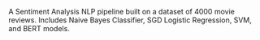 A Sentiment Analysis NLP pipeline built on a dataset of 4000 movie reviews. Includes Naive Bayes Classifier, SGD Logistic Regression, SVM, and BERT models.

